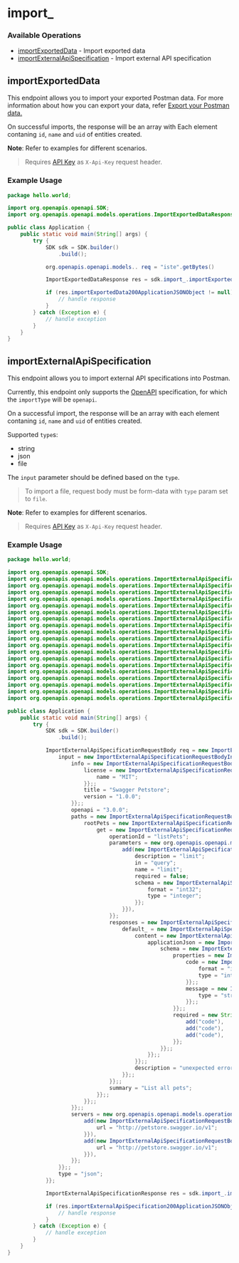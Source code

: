# import_

### Available Operations

* [importExportedData](#importexporteddata) - Import exported data
* [importExternalApiSpecification](#importexternalapispecification) - Import external API specification

## importExportedData

This endpoint allows you to import your exported Postman data.
For more information about how you can export your data, refer <a href="https://go.postman.co/me/export">Export your Postman data.</a>

On successful imports, the response will be an array with Each element contaning `id`, `name` and `uid` of entities created.

**Note**: Refer to examples for different scenarios.

> Requires <a href="#authentication">API Key</a> as `X-Api-Key` request header.

### Example Usage

```java
package hello.world;

import org.openapis.openapi.SDK;
import org.openapis.openapi.models.operations.ImportExportedDataResponse;

public class Application {
    public static void main(String[] args) {
        try {
            SDK sdk = SDK.builder()
                .build();

            org.openapis.openapi.models.. req = "iste".getBytes()            

            ImportExportedDataResponse res = sdk.import_.importExportedData(req);

            if (res.importExportedData200ApplicationJSONObject != null) {
                // handle response
            }
        } catch (Exception e) {
            // handle exception
        }
    }
}
```

## importExternalApiSpecification

This endpoint allows you to import external API specifications into Postman.

Currently, this endpoint only supports the <a href="https://github.com/OAI/OpenAPI-Specification/blob/master/versions/3.0.2.md">OpenAPI</a> specification, for which the `importType` will be `openapi`.

On a successful import, the response will be an array with each element contaning `id`, `name` and `uid` of entities created.

Supported `type`s:

- string
- json
- file

The `input` parameter should be defined based on the `type`.

> To import a file, request body must be form-data with `type` param set to `file`.

**Note**: Refer to examples for different scenarios.

> Requires <a href="#authentication">API Key</a> as `X-Api-Key` request header.

### Example Usage

```java
package hello.world;

import org.openapis.openapi.SDK;
import org.openapis.openapi.models.operations.ImportExternalApiSpecificationRequestBody;
import org.openapis.openapi.models.operations.ImportExternalApiSpecificationRequestBodyInput;
import org.openapis.openapi.models.operations.ImportExternalApiSpecificationRequestBodyInputInfo;
import org.openapis.openapi.models.operations.ImportExternalApiSpecificationRequestBodyInputInfoLicense;
import org.openapis.openapi.models.operations.ImportExternalApiSpecificationRequestBodyInputPaths;
import org.openapis.openapi.models.operations.ImportExternalApiSpecificationRequestBodyInputPathsPets;
import org.openapis.openapi.models.operations.ImportExternalApiSpecificationRequestBodyInputPathsPetsGet;
import org.openapis.openapi.models.operations.ImportExternalApiSpecificationRequestBodyInputPathsPetsGetParameters;
import org.openapis.openapi.models.operations.ImportExternalApiSpecificationRequestBodyInputPathsPetsGetParametersSchema;
import org.openapis.openapi.models.operations.ImportExternalApiSpecificationRequestBodyInputPathsPetsGetResponses;
import org.openapis.openapi.models.operations.ImportExternalApiSpecificationRequestBodyInputPathsPetsGetResponsesDefault;
import org.openapis.openapi.models.operations.ImportExternalApiSpecificationRequestBodyInputPathsPetsGetResponsesDefaultContent;
import org.openapis.openapi.models.operations.ImportExternalApiSpecificationRequestBodyInputPathsPetsGetResponsesDefaultContentApplicationJson;
import org.openapis.openapi.models.operations.ImportExternalApiSpecificationRequestBodyInputPathsPetsGetResponsesDefaultContentApplicationJsonSchema;
import org.openapis.openapi.models.operations.ImportExternalApiSpecificationRequestBodyInputPathsPetsGetResponsesDefaultContentApplicationJsonSchemaProperties;
import org.openapis.openapi.models.operations.ImportExternalApiSpecificationRequestBodyInputPathsPetsGetResponsesDefaultContentApplicationJsonSchemaPropertiesCode;
import org.openapis.openapi.models.operations.ImportExternalApiSpecificationRequestBodyInputPathsPetsGetResponsesDefaultContentApplicationJsonSchemaPropertiesMessage;
import org.openapis.openapi.models.operations.ImportExternalApiSpecificationRequestBodyInputServers;
import org.openapis.openapi.models.operations.ImportExternalApiSpecificationResponse;

public class Application {
    public static void main(String[] args) {
        try {
            SDK sdk = SDK.builder()
                .build();

            ImportExternalApiSpecificationRequestBody req = new ImportExternalApiSpecificationRequestBody() {{
                input = new ImportExternalApiSpecificationRequestBodyInput() {{
                    info = new ImportExternalApiSpecificationRequestBodyInputInfo() {{
                        license = new ImportExternalApiSpecificationRequestBodyInputInfoLicense() {{
                            name = "MIT";
                        }};;
                        title = "Swagger Petstore";
                        version = "1.0.0";
                    }};;
                    openapi = "3.0.0";
                    paths = new ImportExternalApiSpecificationRequestBodyInputPaths() {{
                        rootPets = new ImportExternalApiSpecificationRequestBodyInputPathsPets() {{
                            get = new ImportExternalApiSpecificationRequestBodyInputPathsPetsGet() {{
                                operationId = "listPets";
                                parameters = new org.openapis.openapi.models.operations.ImportExternalApiSpecificationRequestBodyInputPathsPetsGetParameters[]{{
                                    add(new ImportExternalApiSpecificationRequestBodyInputPathsPetsGetParameters() {{
                                        description = "limit";
                                        in = "query";
                                        name = "limit";
                                        required = false;
                                        schema = new ImportExternalApiSpecificationRequestBodyInputPathsPetsGetParametersSchema() {{
                                            format = "int32";
                                            type = "integer";
                                        }};
                                    }}),
                                }};
                                responses = new ImportExternalApiSpecificationRequestBodyInputPathsPetsGetResponses() {{
                                    default_ = new ImportExternalApiSpecificationRequestBodyInputPathsPetsGetResponsesDefault() {{
                                        content = new ImportExternalApiSpecificationRequestBodyInputPathsPetsGetResponsesDefaultContent() {{
                                            applicationJson = new ImportExternalApiSpecificationRequestBodyInputPathsPetsGetResponsesDefaultContentApplicationJson() {{
                                                schema = new ImportExternalApiSpecificationRequestBodyInputPathsPetsGetResponsesDefaultContentApplicationJsonSchema() {{
                                                    properties = new ImportExternalApiSpecificationRequestBodyInputPathsPetsGetResponsesDefaultContentApplicationJsonSchemaProperties() {{
                                                        code = new ImportExternalApiSpecificationRequestBodyInputPathsPetsGetResponsesDefaultContentApplicationJsonSchemaPropertiesCode() {{
                                                            format = "int32";
                                                            type = "integer";
                                                        }};;
                                                        message = new ImportExternalApiSpecificationRequestBodyInputPathsPetsGetResponsesDefaultContentApplicationJsonSchemaPropertiesMessage() {{
                                                            type = "string";
                                                        }};;
                                                    }};;
                                                    required = new String[]{{
                                                        add("code"),
                                                        add("code"),
                                                        add("code"),
                                                    }};
                                                }};;
                                            }};;
                                        }};;
                                        description = "unexpected error";
                                    }};;
                                }};;
                                summary = "List all pets";
                            }};;
                        }};;
                    }};;
                    servers = new org.openapis.openapi.models.operations.ImportExternalApiSpecificationRequestBodyInputServers[]{{
                        add(new ImportExternalApiSpecificationRequestBodyInputServers() {{
                            url = "http://petstore.swagger.io/v1";
                        }}),
                        add(new ImportExternalApiSpecificationRequestBodyInputServers() {{
                            url = "http://petstore.swagger.io/v1";
                        }}),
                    }};
                }};;
                type = "json";
            }};            

            ImportExternalApiSpecificationResponse res = sdk.import_.importExternalApiSpecification(req);

            if (res.importExternalApiSpecification200ApplicationJSONObject != null) {
                // handle response
            }
        } catch (Exception e) {
            // handle exception
        }
    }
}
```
